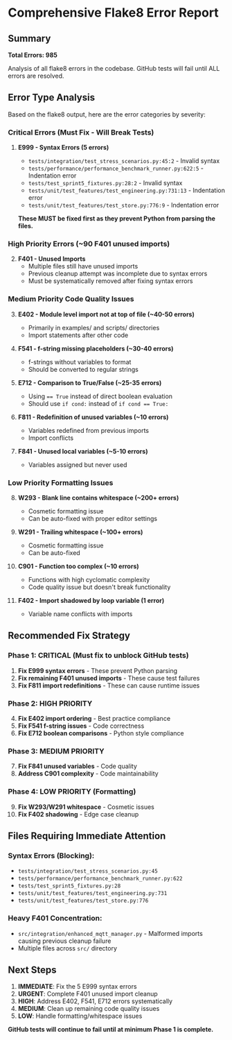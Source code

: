 # Comprehensive Flake8 Error Report

## Summary
**Total Errors: 985**

Analysis of all flake8 errors in the codebase. GitHub tests will fail until ALL errors are resolved.

## Error Type Analysis

Based on the flake8 output, here are the error categories by severity:

### Critical Errors (Must Fix - Will Break Tests)

1. **E999 - Syntax Errors (5 errors)**
   - `tests/integration/test_stress_scenarios.py:45:2` - Invalid syntax
   - `tests/performance/performance_benchmark_runner.py:622:5` - Indentation error  
   - `tests/test_sprint5_fixtures.py:28:2` - Invalid syntax
   - `tests/unit/test_features/test_engineering.py:731:13` - Indentation error
   - `tests/unit/test_features/test_store.py:776:9` - Indentation error

   **These MUST be fixed first as they prevent Python from parsing the files.**

### High Priority Errors (~90 F401 unused imports)

2. **F401 - Unused Imports**
   - Multiple files still have unused imports
   - Previous cleanup attempt was incomplete due to syntax errors
   - Must be systematically removed after fixing syntax errors

### Medium Priority Code Quality Issues

3. **E402 - Module level import not at top of file (~40-50 errors)**
   - Primarily in examples/ and scripts/ directories
   - Import statements after other code

4. **F541 - f-string missing placeholders (~30-40 errors)**
   - f-strings without variables to format
   - Should be converted to regular strings

5. **E712 - Comparison to True/False (~25-35 errors)**
   - Using `== True` instead of direct boolean evaluation
   - Should use `if cond:` instead of `if cond == True:`

6. **F811 - Redefinition of unused variables (~10 errors)**
   - Variables redefined from previous imports
   - Import conflicts

7. **F841 - Unused local variables (~5-10 errors)**
   - Variables assigned but never used

### Low Priority Formatting Issues

8. **W293 - Blank line contains whitespace (~200+ errors)**
   - Cosmetic formatting issue
   - Can be auto-fixed with proper editor settings

9. **W291 - Trailing whitespace (~100+ errors)**  
   - Cosmetic formatting issue
   - Can be auto-fixed

10. **C901 - Function too complex (~10 errors)**
    - Functions with high cyclomatic complexity
    - Code quality issue but doesn't break functionality

11. **F402 - Import shadowed by loop variable (1 error)**
    - Variable name conflicts with imports

## Recommended Fix Strategy

### Phase 1: CRITICAL (Must fix to unblock GitHub tests)
1. **Fix E999 syntax errors** - These prevent Python parsing
2. **Fix remaining F401 unused imports** - These cause test failures
3. **Fix F811 import redefinitions** - These can cause runtime issues

### Phase 2: HIGH PRIORITY  
4. **Fix E402 import ordering** - Best practice compliance
5. **Fix F541 f-string issues** - Code correctness
6. **Fix E712 boolean comparisons** - Python style compliance

### Phase 3: MEDIUM PRIORITY
7. **Fix F841 unused variables** - Code quality
8. **Address C901 complexity** - Code maintainability

### Phase 4: LOW PRIORITY (Formatting)
9. **Fix W293/W291 whitespace** - Cosmetic issues
10. **Fix F402 shadowing** - Edge case cleanup

## Files Requiring Immediate Attention

### Syntax Errors (Blocking):
- `tests/integration/test_stress_scenarios.py:45`
- `tests/performance/performance_benchmark_runner.py:622`
- `tests/test_sprint5_fixtures.py:28`
- `tests/unit/test_features/test_engineering.py:731`
- `tests/unit/test_features/test_store.py:776`

### Heavy F401 Concentration:
- `src/integration/enhanced_mqtt_manager.py` - Malformed imports causing previous cleanup failure
- Multiple files across `src/` directory

## Next Steps

1. **IMMEDIATE**: Fix the 5 E999 syntax errors
2. **URGENT**: Complete F401 unused import cleanup  
3. **HIGH**: Address E402, F541, E712 errors systematically
4. **MEDIUM**: Clean up remaining code quality issues
5. **LOW**: Handle formatting/whitespace issues

**GitHub tests will continue to fail until at minimum Phase 1 is complete.**